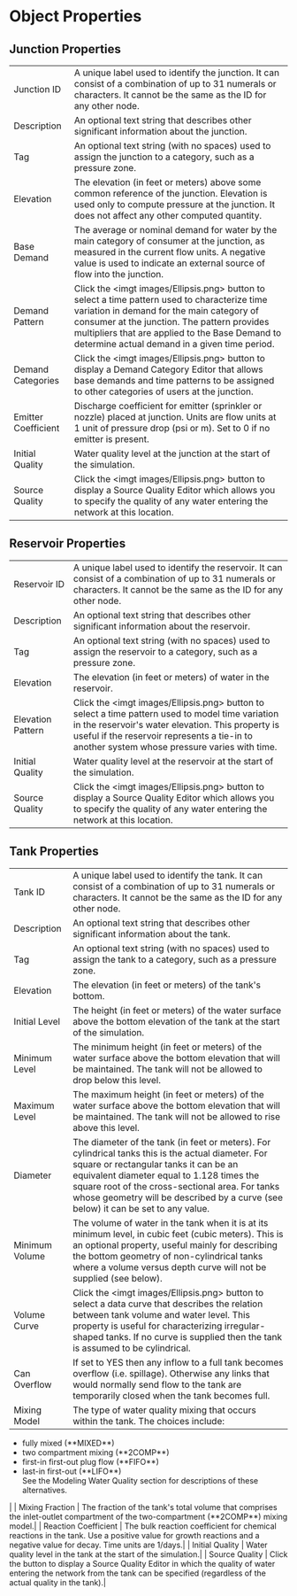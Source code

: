 # Object Properties

## Junction Properties

|                   |                                                                   |
|-------------------|-------------------------------------------------------------------|
| Junction ID       | A unique label used to identify the junction. It can consist of a combination of up to 31 numerals or characters. It cannot be the same as the ID for any other node.|
| Description       | An optional text string that describes other significant information about the junction.|
| Tag               | An optional text string (with no spaces) used to assign the junction to a category, such as a pressure zone.|
| Elevation         | The elevation (in feet or meters) above some common reference of the junction.  Elevation is used only to compute pressure at the junction. It does not affect any other computed quantity.|
| Base Demand       | The average or nominal demand for water by the main category of consumer at the junction, as measured in the current flow units. A negative value is used to indicate an external source of flow into the junction.|
| Demand Pattern    | Click the <imgt images/Ellipsis.png> button to select a time pattern used to characterize time variation in demand for the main category of consumer at the junction. The pattern provides multipliers that are applied to the Base Demand to determine actual demand in a given time period.|
| Demand Categories | Click the <imgt images/Ellipsis.png> button to display a Demand Category Editor that allows base demands and time patterns to be assigned to other categories of users at the junction.|
| Emitter Coefficient | Discharge coefficient for emitter (sprinkler or nozzle) placed at junction. Units are flow units at 1 unit of pressure drop (psi or m). Set to 0 if no emitter is present.|
| Initial Quality   | Water quality level at the junction at the start of the simulation.|
| Source Quality    | Click the <imgt images/Ellipsis.png> button to display a Source Quality Editor which allows you to specify the quality of any water entering the network at this location.|

## Reservoir Properties

|                   |                                                                   |
|-------------------|-------------------------------------------------------------------|
| Reservoir ID      | A unique label used to identify the reservoir. It can consist of a combination of up to 31 numerals or characters. It cannot be the same as the ID for any other node.|
| Description       | An optional text string that describes other significant information about the reservoir.|
| Tag               | An optional text string (with no spaces) used to assign the reservoir to a category, such as a pressure zone.|
| Elevation         | The elevation (in feet or meters) of water in the reservoir.|
| Elevation Pattern | Click the <imgt images/Ellipsis.png> button to select a time pattern used to model time variation in the reservoir's water elevation. This property is useful if the reservoir represents a tie-in to another system whose pressure varies with time.|
| Initial Quality   | Water quality level at the reservoir at the start of the simulation.|
| Source Quality    | Click the <imgt images/Ellipsis.png> button to display a Source Quality Editor which allows you to specify the quality of any water entering the network at this location.|

## Tank Properties

|                   |                                                                   |
|-------------------|-------------------------------------------------------------------|
| Tank ID           | A unique label used to identify the tank. It can consist of a combination of up to 31 numerals or characters. It cannot be the same as the ID for any other node.|
| Description       | An optional text string that describes other significant information about the tank.|
| Tag               | An optional text string (with no spaces) used to assign the tank to a category, such as a pressure zone.|
| Elevation         | The elevation (in feet or meters) of the tank's bottom. |
| Initial Level     | The height (in feet or meters) of the water surface above the bottom elevation of the tank at the start of the simulation.|
| Minimum Level     | The minimum height (in feet or meters) of the water surface above the bottom elevation that will be maintained. The tank will not be allowed to drop below this level.|
| Maximum Level     | The maximum height (in feet or meters) of the water surface above the bottom elevation that will be maintained. The tank will not be allowed to rise above this level.|
| Diameter          | The diameter of the tank (in feet or meters). For cylindrical tanks this is the actual diameter. For square or rectangular tanks it can be an equivalent diameter equal to 1.128 times the square root of the cross-sectional area. For tanks whose geometry will be described by a curve (see below) it can be set to any value.|
| Minimum Volume    | The volume of water in the tank when it is at its minimum level, in cubic feet (cubic meters). This is an optional property, useful mainly for describing the bottom geometry of non-cylindrical tanks where a volume versus depth curve will not be supplied (see below).|
| Volume Curve      | Click the <imgt images/Ellipsis.png> button to select a data curve that describes the relation between tank volume and water level. This property is useful for characterizing irregular-shaped tanks. If no curve is supplied then the tank is assumed to be cylindrical.|
| Can Overflow      | If set to YES then any inflow to a full tank becomes overflow (i.e. spillage). Otherwise any links that would normally send flow to the tank are temporarily closed when the tank becomes full.|
| Mixing Model      | The type of water quality mixing that occurs within the tank. The choices include:
<ul>
<li>fully mixed (**MIXED**)</li>
<li>two compartment mixing (**2COMP**)</li>
<li>first-in first-out plug flow (**FIFO**)</li>
<li>last-in first-out (**LIFO**)</li>
See the Modeling Water Quality section for descriptions of these alternatives.
</ul>|
| Mixing Fraction   | The fraction of the tank's total volume that comprises the inlet-outlet compartment of the two-compartment (**2COMP**) mixing model.|
| Reaction Coefficient | The bulk reaction coefficient for chemical reactions in the tank. Use a positive value for growth reactions and a negative value for decay. Time units are 1/days.|
| Initial Quality   | Water quality level in the tank at the start of the simulation.|
| Source Quality    | Click the <imgt images/Ellipsis.png> button to display a Source Quality Editor in which the quality of water entering the network from the tank can be specified (regardless of the actual quality in the tank).|
